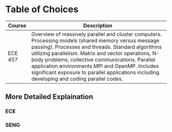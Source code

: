 <!-- TITLE: 4 B Classes -->
<!-- SUBTITLE: Summary of classes I took for UVIC 4B -->


# Table of Choices
| Course | Description |
| ---        |  ---             |
| ECE 457 | Overview of massively parallel and cluster computers. Processing models (shared memory versus message passing). Processes and threads. Standard algorithms utilizing parallelism. Matrix and vector operations, N-body problems, collective communications. Parallel application environments MPI and OpenMP. Includes significant exposure to parallel applications including developing and coding parallel codes. |

## More Detailed Explaination
### ECE

### SENG
